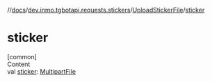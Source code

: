 //[docs](../../../index.md)/[dev.inmo.tgbotapi.requests.stickers](../index.md)/[UploadStickerFile](index.md)/[sticker](sticker.md)



# sticker  
[common]  
Content  
val [sticker](sticker.md): [MultipartFile](../../dev.inmo.tgbotapi.requests.abstracts/-multipart-file/index.md)  



